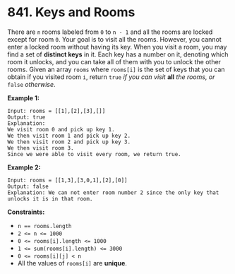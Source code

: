 # 841. Keys and Rooms
There are `n` rooms labeled from `0` to `n - 1` and all the rooms are locked except for room `0`. Your goal is to visit all the rooms. However, you cannot enter a locked room without having its key. When you visit a room, you may find a set of **distinct keys** in it. Each key has a number on it, denoting which room it unlocks, and you can take all of them with you to unlock the other rooms. Given an array `rooms` where `rooms[i]` is the set of keys that you can obtain if you visited room `i`, return `true` *if you can visit* **all** *the rooms, or* `false` *otherwise*.

**Example 1:**
```
Input: rooms = [[1],[2],[3],[]]
Output: true
Explanation: 
We visit room 0 and pick up key 1.
We then visit room 1 and pick up key 2.
We then visit room 2 and pick up key 3.
We then visit room 3.
Since we were able to visit every room, we return true.
```

**Example 2:**
```
Input: rooms = [[1,3],[3,0,1],[2],[0]]
Output: false
Explanation: We can not enter room number 2 since the only key that unlocks it is in that room.
```

**Constraints:**
- `n == rooms.length`
- `2 <= n <= 1000`
- `0 <= rooms[i].length <= 1000`
- `1 <= sum(rooms[i].length) <= 3000`
- `0 <= rooms[i][j] < n`
- All the values of `rooms[i]` are **unique**.
